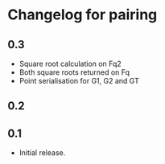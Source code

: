 # Changelog for pairing

## 0.3

- Square root calculation on Fq2
- Both square roots returned on Fq
- Point serialisation for G1, G2 and GT

## 0.2

## 0.1

* Initial release.
